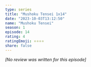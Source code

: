 ```yaml
---
type: series
title: "Mushoku Tensei 1x14"
date: "2023-10-03T13:12:50"
name: "Mushoku Tensei"
season: 1
episode: 14
rating: 4
ratingEmoji: ⭐️⭐️⭐️⭐️
share: false
---
```


*[No review was written for this episode]*
